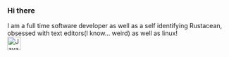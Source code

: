 ### Hi there

I am a full time software developer as well as a self identifying Rustacean, obsessed with text editors(I know... weird) as well as linux!
<br>
<img align="left" alt="JavaScript" width="30px" style="padding-right:10px;" src="https://cdn.jsdelivr.net/gh/devicons/devicon/icons/javascript/javascript-plain.svg" />

